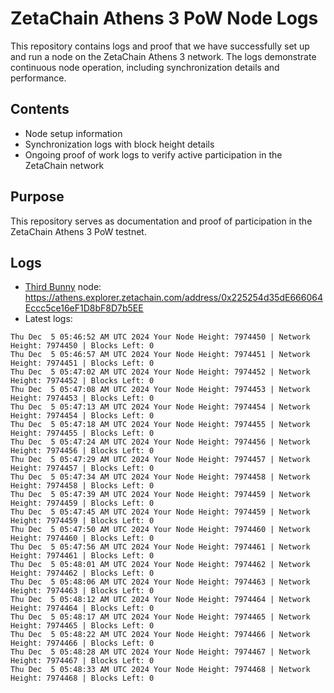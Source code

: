 # ZetaChain Athens 3 PoW Node Logs
This repository contains logs and proof that we have successfully set up and run a node on the ZetaChain Athens 3 network. The logs demonstrate continuous node operation, including synchronization details and performance.

## Contents
- Node setup information
- Synchronization logs with block height details
- Ongoing proof of work logs to verify active participation in the ZetaChain network

## Purpose
This repository serves as documentation and proof of participation in the ZetaChain Athens 3 PoW testnet.

## Logs

- [Third Bunny](https://thirdbunny.xyz/) node: https://athens.explorer.zetachain.com/address/0x225254d35dE666064Eccc5ce16eF1D8bF8D7b5EE
- Latest logs:
```
Thu Dec  5 05:46:52 AM UTC 2024 Your Node Height: 7974450 | Network Height: 7974450 | Blocks Left: 0
Thu Dec  5 05:46:57 AM UTC 2024 Your Node Height: 7974451 | Network Height: 7974451 | Blocks Left: 0
Thu Dec  5 05:47:02 AM UTC 2024 Your Node Height: 7974452 | Network Height: 7974452 | Blocks Left: 0
Thu Dec  5 05:47:08 AM UTC 2024 Your Node Height: 7974453 | Network Height: 7974453 | Blocks Left: 0
Thu Dec  5 05:47:13 AM UTC 2024 Your Node Height: 7974454 | Network Height: 7974454 | Blocks Left: 0
Thu Dec  5 05:47:18 AM UTC 2024 Your Node Height: 7974455 | Network Height: 7974455 | Blocks Left: 0
Thu Dec  5 05:47:24 AM UTC 2024 Your Node Height: 7974456 | Network Height: 7974456 | Blocks Left: 0
Thu Dec  5 05:47:29 AM UTC 2024 Your Node Height: 7974457 | Network Height: 7974457 | Blocks Left: 0
Thu Dec  5 05:47:34 AM UTC 2024 Your Node Height: 7974458 | Network Height: 7974458 | Blocks Left: 0
Thu Dec  5 05:47:39 AM UTC 2024 Your Node Height: 7974459 | Network Height: 7974459 | Blocks Left: 0
Thu Dec  5 05:47:45 AM UTC 2024 Your Node Height: 7974459 | Network Height: 7974459 | Blocks Left: 0
Thu Dec  5 05:47:50 AM UTC 2024 Your Node Height: 7974460 | Network Height: 7974460 | Blocks Left: 0
Thu Dec  5 05:47:56 AM UTC 2024 Your Node Height: 7974461 | Network Height: 7974461 | Blocks Left: 0
Thu Dec  5 05:48:01 AM UTC 2024 Your Node Height: 7974462 | Network Height: 7974462 | Blocks Left: 0
Thu Dec  5 05:48:06 AM UTC 2024 Your Node Height: 7974463 | Network Height: 7974463 | Blocks Left: 0
Thu Dec  5 05:48:12 AM UTC 2024 Your Node Height: 7974464 | Network Height: 7974464 | Blocks Left: 0
Thu Dec  5 05:48:17 AM UTC 2024 Your Node Height: 7974465 | Network Height: 7974465 | Blocks Left: 0
Thu Dec  5 05:48:22 AM UTC 2024 Your Node Height: 7974466 | Network Height: 7974466 | Blocks Left: 0
Thu Dec  5 05:48:28 AM UTC 2024 Your Node Height: 7974467 | Network Height: 7974467 | Blocks Left: 0
Thu Dec  5 05:48:33 AM UTC 2024 Your Node Height: 7974468 | Network Height: 7974468 | Blocks Left: 0
```
